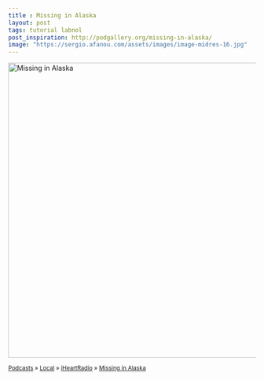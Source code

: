 ```yaml
---
title : Missing in Alaska
layout: post
tags: tutorial labnol
post_inspiration: http://podgallery.org/missing-in-alaska/
image: "https://sergio.afanou.com/assets/images/image-midres-16.jpg"
---
```


<p><a href="http://podgallery.org/missing-in-alaska/" style="border:none;"><img width="600" height="600" src="http://podgallery.org/artwork/podcasts/missing-in-alaska.jpg" class="attachment-post-thumbnail size-post-thumbnail wp-post-image" alt="Missing in Alaska" srcset="http://i0.wp.com/podgallery.org/artwork/podcasts/missing-in-alaska.jpg?resize=200%2C200 200w, http://i0.wp.com/podgallery.org/artwork/podcasts/missing-in-alaska.jpg?w=600 600w" sizes="(max-width: 600px) 100vw, 600px" /></a></p><p><small><a href="http://podgallery.org/">Podcasts</a> &raquo; <a href="http://podgallery.org/topic/government-organizations/local/" title="1475">Local</a> &raquo; <a href="http://podgallery.org/producer/iheartradio/" rel="tag">iHeartRadio</a> &raquo; <a href='http://podgallery.org/missing-in-alaska/'>Missing in Alaska</a></small></p><div class='yarpp-related-rss yarpp-related-none'>
</div>
